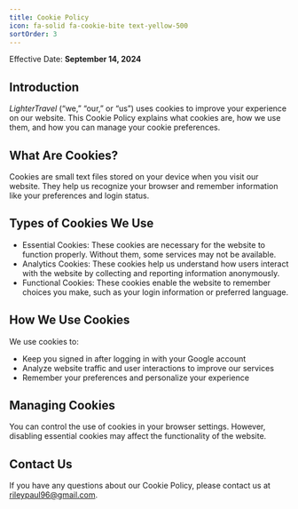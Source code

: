 ```yaml
---
title: Cookie Policy
icon: fa-solid fa-cookie-bite text-yellow-500
sortOrder: 3
---
```


Effective Date: **September 14, 2024**

## Introduction

_LighterTravel_ (“we,” “our,” or “us”) uses cookies to improve your experience on our website. This Cookie Policy explains what cookies are, how we use them, and how you can manage your cookie preferences.

## What Are Cookies?

Cookies are small text files stored on your device when you visit our website. They help us recognize your browser and remember information like your preferences and login status.

## Types of Cookies We Use

- Essential Cookies: These cookies are necessary for the website to function properly. Without them, some services may not be available.
- Analytics Cookies: These cookies help us understand how users interact with the website by collecting and reporting information anonymously.
- Functional Cookies: These cookies enable the website to remember choices you make, such as your login information or preferred language.

## How We Use Cookies

We use cookies to:

- Keep you signed in after logging in with your Google account
- Analyze website traffic and user interactions to improve our services
- Remember your preferences and personalize your experience

## Managing Cookies

You can control the use of cookies in your browser settings. However, disabling essential cookies may affect the functionality of the website.

## Contact Us

If you have any questions about our Cookie Policy, please contact us at [rileypaul96@gmail.com](mailto:rileypaul96@gmail.com).
